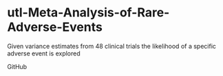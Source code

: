 # utl-Meta-Analysis-of-Rare-Adverse-Events
Given variance estimates from 48 clinical trials the likelihood of a specific adverse event is explored

GitHub

